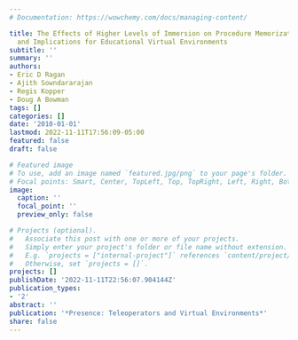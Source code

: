 ```yaml
---
# Documentation: https://wowchemy.com/docs/managing-content/

title: The Effects of Higher Levels of Immersion on Procedure Memorization Performance
  and Implications for Educational Virtual Environments
subtitle: ''
summary: ''
authors:
- Eric D Ragan
- Ajith Sowndararajan
- Regis Kopper
- Doug A Bowman
tags: []
categories: []
date: '2010-01-01'
lastmod: 2022-11-11T17:56:09-05:00
featured: false
draft: false

# Featured image
# To use, add an image named `featured.jpg/png` to your page's folder.
# Focal points: Smart, Center, TopLeft, Top, TopRight, Left, Right, BottomLeft, Bottom, BottomRight.
image:
  caption: ''
  focal_point: ''
  preview_only: false

# Projects (optional).
#   Associate this post with one or more of your projects.
#   Simply enter your project's folder or file name without extension.
#   E.g. `projects = ["internal-project"]` references `content/project/deep-learning/index.md`.
#   Otherwise, set `projects = []`.
projects: []
publishDate: '2022-11-11T22:56:07.904144Z'
publication_types:
- '2'
abstract: ''
publication: '*Presence: Teleoperators and Virtual Environments*'
share: false
---
```

